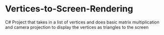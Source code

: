 # Vertices-to-Screen-Rendering
C# Project that takes in a list of vertices and does basic matrix multiplication and camera projection to display the vertices as triangles to the screen
